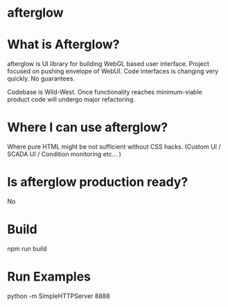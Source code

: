 # afterglow

What is Afterglow?
==================

afterglow is UI library for building WebGL based user interface. Project focused on pushing envelope of WebUI. Code interfaces is changing very quickly. No guarantees.

Codebase is Wild-West. Once functionality reaches minimum-viable product code will undergo major refactoring.


Where I can use afterglow?
========================

Where pure HTML might be not sufficient without CSS hacks. (Custom UI / SCADA UI / Condition monitoring etc... )


Is afterglow production ready?
============================

No


Build
=====

npm run build


Run Examples
============

python -m SimpleHTTPServer 8888
